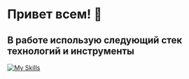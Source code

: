 # Привет всем! 👋

## __В работе использую следующий стек технологий и инструменты__
[![My Skills](https://skillicons.dev/icons?i=js,ts,react,redux,html,css,sass,tailwind,figma,ps,firebase,git,jquery,wordpress,vscode,vite)](https://skillicons.dev)
